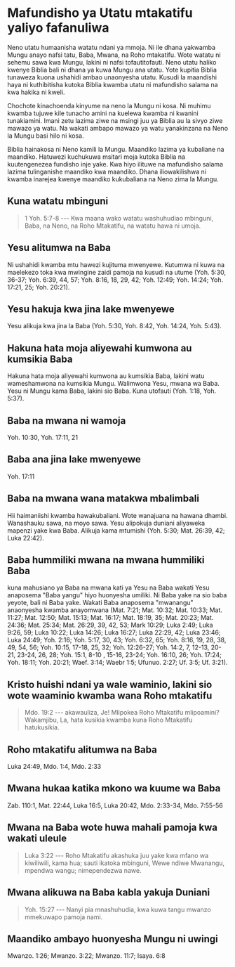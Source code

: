 # Mafundisho ya Utatu mtakatifu yaliyo fafanuliwa

Neno utatu humaanisha watatu ndani ya mmoja. Ni ile dhana yakwamba Mungu anayo nafsi tatu, Baba, Mwana, na Roho mtakatifu. Wote watatu ni sehemu sawa kwa Mungu, lakini ni nafsi tofautitofauti. Neno utatu haliko kwenye Biblia bali ni dhana ya kuwa Mungu ana utatu. Yote kupitia Biblia tunaweza kuona ushahidi ambao unaonyesha utatu. Kusudi la maandishi haya ni kuthibitisha kutoka Biblia kwamba utatu ni mafundisho salama na kwa hakika ni kweli.

Chochote kinachoenda kinyume na neno la Mungu ni kosa. Ni muhimu kwamba tujuwe kile tunacho amini na kuelewa kwamba ni kwanini tunakiamini. Imani zetu lazima ziwe na msingi juu ya Biblia au la sivyo ziwe mawazo ya watu. Na wakati ambapo mawazo ya watu yanakinzana na Neno la Mungu basi hilo ni kosa.

Biblia hainakosa ni Neno kamili la Mungu. Maandiko lazima ya kubaliane na maandiko. Hatuwezi kuchukuwa msitari moja kutoka Biblia na kuutengenezea fundisho inje yake. Kwa hiyo ilituwe na mafundisho salama lazima tulinganishe maandiko kwa maandiko. Dhana iliowakilishwa ni kwamba inarejea kwenye maandiko kukubaliana na Neno zima la Mungu.

## Kuna watatu mbinguni

> 1 Yoh. 5:7-8 --- Kwa maana wako watatu washuhudiao mbinguni, Baba, na Neno, na Roho Mtakatifu, na watatu hawa ni umoja.

## Yesu alitumwa na Baba

Ni ushahidi kwamba mtu hawezi kujituma mwenyewe. Kutumwa ni kuwa na maelekezo toka kwa mwingine zaidi pamoja na kusudi na utume (Yoh. 5:30, 36-37; Yoh. 6:39, 44, 57; Yoh. 8:16, 18, 29, 42; Yoh. 12:49; Yoh. 14:24; Yoh. 17:21, 25; Yoh. 20:21).

## Yesu hakuja kwa jina lake mwenyewe

Yesu alikuja kwa jina la Baba (Yoh. 5:30, Yoh. 8:42, Yoh. 14:24, Yoh. 5:43).

## Hakuna hata moja aliyewahi kumwona au kumsikia Baba

Hakuna hata moja aliyewahi kumwona au kumsikia Baba, lakini watu wameshamwona na kumsikia Mungu. Walimwona Yesu, mwana wa Baba. Yesu ni Mungu kama Baba, lakini sio Baba. Kuna utofauti (Yoh. 1:18, Yoh. 5:37).

## Baba na mwana ni wamoja

Yoh. 10:30, Yoh. 17:11, 21

## Baba ana jina lake mwenyewe

Yoh. 17:11

## Baba na mwana wana matakwa mbalimbali

Hii haimaniishi kwamba hawakubaliani. Wote wanajuana na hawana dhambi. Wanashauku sawa, na moyo sawa. Yesu alipokuja duniani aliyaweka mapenzi yake kwa Baba. Alikuja kama mtumishi (Yoh. 5:30; Mat. 26:39, 42; Luka 22:42).

## Baba hummiliki mwana na mwana hummiliki Baba

kuna mahusiano ya Baba na mwana kati ya Yesu na Baba wakati Yesu anaposema "Baba yangu" hiyo huonyesha umiliki. Ni Baba yake na sio baba yeyote, bali ni Baba yake. Wakati Baba anaposema "mwanangu" anaonyesha kwamba anayomwana (Mat. 7:21; Mat. 10:32; Mat. 10:33; Mat. 11:27; Mat. 12:50; Mat. 15:13; Mat. 16:17; Mat. 18:19, 35; Mat. 20:23; Mat. 24:36; Mat. 25:34; Mat. 26:29, 39, 42, 53; Mark 10:29; Luka 2:49; Luka 9:26, 59; Luka 10:22; Luka 14:26; Luka 16:27; Luka 22:29, 42; Luka 23:46; Luka 24:49; Yoh. 2:16; Yoh. 5:17, 30, 43; Yoh. 6:32, 65; Yoh. 8:16, 19, 28, 38, 49, 54, 56; Yoh. 10:15, 17-18, 25, 32; Yoh. 12:26-27; Yoh. 14:2, 7, 12-13, 20-21, 23-24, 26, 28; Yoh. 15:1, 8-10 , 15-16, 23-24; Yoh. 16:10, 26; Yoh. 17:24; Yoh. 18:11; Yoh. 20:21; Waef. 3:14; Waebr 1:5; Ufunuo. 2:27; Uf. 3:5; Uf. 3:21).

## Kristo huishi ndani ya wale waminio, lakini sio wote waaminio kwamba wana Roho mtakatifu

> Mdo. 19:2 --- akawauliza, Je! Mlipokea Roho Mtakatifu mlipoamini? Wakamjibu, La, hata kusikia kwamba kuna Roho Mtakatifu hatukusikia.

## Roho mtakatifu alitumwa na Baba

Luka 24:49, Mdo. 1:4, Mdo. 2:33

## Mwana hukaa katika mkono wa kuume wa Baba

Zab. 110:1, Mat. 22:44, Luka 16:5, Luka 20:42, Mdo. 2:33-34, Mdo. 7:55-56

## Mwana na Baba wote huwa mahali pamoja kwa wakati uleule

> Luka 3:22 --- Roho Mtakatifu akashuka juu yake kwa mfano wa kiwiliwili, kama hua; sauti ikatoka mbinguni, Wewe ndiwe Mwanangu, mpendwa wangu; nimependezwa nawe.

## Mwana alikuwa na Baba kabla yakuja Duniani

> Yoh. 15:27 --- Nanyi pia mnashuhudia, kwa kuwa tangu mwanzo mmekuwapo pamoja nami.

## Maandiko ambayo huonyesha Mungu ni uwingi

Mwanzo. 1:26; Mwanzo. 3:22; Mwanzo. 11:7; Isaya. 6:8
